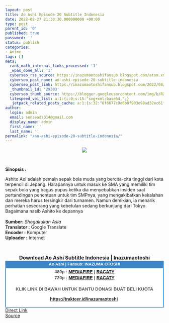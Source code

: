 ```yaml
---
layout: post
title: Ao Ashi Episode 20 Subtitle Indonesia
date: 2022-08-27 21:30:30.000000000 +00:00
type: post
parent_id: '0'
published: true
password: ''
status: publish
categories:
- Anime
tags: []
meta:
  rank_math_internal_links_processed: '1'
  _wpas_done_all: '1'
  cyberseo_rss_source: https://inazumaotoshifansub.blogspot.com/atom.xml?start-index=1
  cyberseo_post_name: ao-ashi-episode-20-subtitle-indonesia
  cyberseo_post_link: https://inazumaotoshifansub.blogspot.com/2022/08/ao-ashi-episode-20-subtitle-indonesia.html
  _thumbnail_id: '29303'
  cyberseo_thumb_source: https://blogger.googleusercontent.com/img/b/R29vZ2xl/AVvXsEgbEYSatw609XB8P9IRfGneDTYnA9_VpmNz3jgrtNsWhbPQpjutIBJmUJxJjp9n3z-k_9KuG7aDP0symDZsbK1PDLGNUZGMybPr7xEOI6669yR9rNc2H7_Iw3EuIS0V_jVUveU2yfGfHDXBXMuB_lae4k7uWm81ARPwOAu-sk51DAf5VGcHU5WYamGr/s16000/AA-20.png
  litespeed_vpi_list: a:1:{i:0;s:15:"svg+xml;base64,";}
  _jetpack_related_posts_cache: a:1:{s:32:"8f6677c9d6b0f903e98ad32ec61f8deb";a:2:{s:7:"expires";i:1663455698;s:7:"payload";a:3:{i:0;a:1:{s:2:"id";i:25327;}i:1;a:1:{s:2:"id";i:29398;}i:2;a:1:{s:2:"id";i:29682;}}}}
author:
  login: admin
  email: senseads014@gmail.com
  display_name: admin
  first_name: ''
  last_name: ''
permalink: "/ao-ashi-episode-20-subtitle-indonesia/"
---
```

</p>
<div class="separator" style="clear: both; text-align: center;"><a href="https://blogger.googleusercontent.com/img/b/R29vZ2xl/AVvXsEgbEYSatw609XB8P9IRfGneDTYnA9_VpmNz3jgrtNsWhbPQpjutIBJmUJxJjp9n3z-k_9KuG7aDP0symDZsbK1PDLGNUZGMybPr7xEOI6669yR9rNc2H7_Iw3EuIS0V_jVUveU2yfGfHDXBXMuB_lae4k7uWm81ARPwOAu-sk51DAf5VGcHU5WYamGr/s450/AA-20.png" style="margin-left: 1em; margin-right: 1em;"><img border="0" data-original-height="269" data-original-width="450" src="{{ site.baseurl }}/assets/2022/08/AA-20.png" /></a></div>
<p>&nbsp;</p>
<p><b>Sinopsis :</b></p>
<div style="text-align: left;"><span face="&quot;arial&quot; , &quot;helvetica&quot; , sans-serif">Ashito Aoi adalah pemain sepak bola muda yang bercita-cita tinggi dari kota terpencil di Jepang. Harapannya untuk masuk ke SMA yang memiliki tim sepak bola yang bagus pupus ketika dia menyebabkan insiden saat pertandingan penentuan untuk tim SMPnya, yang mengakibatkan kekalahan dan mereka harus tersingkir dari turnamen. Namun demikian, ia menarik perhatian seseorang yang kebetulan sedang berkunjung dari Tokyo. Bagaimana nasib Ashito ke depannya&nbsp;</span></div>
<div style="text-align: left;"><span face="&quot;arial&quot; , &quot;helvetica&quot; , sans-serif">&nbsp;</span></div>
<div style="text-align: left;"><span face="&quot;arial&quot; , &quot;helvetica&quot; , sans-serif"><b>Sumber: </b><i>Shogakukan Asia</i></span></div>
<div style="text-align: center;">
<div style="text-align: left;"><span face="&quot;arial&quot; , &quot;helvetica&quot; , sans-serif"><b>Translator :</b> Google Translate</span></div>
<div style="text-align: left;"><span face="&quot;arial&quot; , &quot;helvetica&quot; , sans-serif"><b>Encoder :</b> Komputer</span></div>
<div style="text-align: left;"><span face="&quot;arial&quot; , &quot;helvetica&quot; , sans-serif"><b>Uploader :</b> Internet</span></div>
<p><span face="&quot;arial&quot; , &quot;helvetica&quot; , sans-serif"><br /></span></div>
<div style="text-align: center;"><span face="&quot;arial&quot; , &quot;helvetica&quot; , sans-serif"><span style="font-size: medium;"><b>Download Ao Ashi Subtitle Indonesia | Inazumaotoshi</b></span></span></div>
<div style="margin: 0px; padding: 0px;">
<div align="center" style="background-color: #3d85c6; color: #339999; font-family: arial, geneva, sans-serif; line-height: 18.1875px; margin: 0px; padding: 2px;">
<div style="margin: 0px; padding: 0px;">
<div style="margin: 0px; padding: 0px;">
<div style="margin: 0px; padding: 0px;">
<div style="margin: 0px; padding: 0px;">
<div style="margin: 0px; padding: 0px;">
<div style="margin: 0px; padding: 0px;">
<div style="margin: 0px; padding: 0px;"><span style="font-size: small;"><b style="margin: 0px; padding: 0px;"><span class="Apple-style-span" style="margin: 0px; padding: 0px;"><span style="color: white; margin: 0px; padding: 0px;">Ao Ashi | Fansub: INAZUMA&nbsp;</span></span></b><b style="margin: 0px; padding: 0px;"><span class="Apple-style-span" style="margin: 0px; padding: 0px;"><span style="color: white; margin: 0px; padding: 0px;">OTOSHI</span></span></b></span></div>
</div>
</div>
</div>
</div>
</div>
</div>
</div>
<div style="background-color: white; border: 2px solid rgb(31, 133, 198); font-family: arial, geneva, sans-serif; line-height: 18.1875px; margin: 0px; padding: 2px; text-align: justify;">
<div style="font-family: arial, helvetica, sans-serif; margin: 0px; padding: 0px; text-align: center;">
<div style="margin: 0px; padding: 0px;">
<div style="margin: 0px; padding: 0px;">
<div style="margin: 0px; padding: 0px;">
<div style="margin: 0px; padding: 0px;">
<div style="margin: 0px; padding: 0px;">
<div style="margin: 0px; padding: 0px;">
<div style="margin: 0px; padding: 0px;">
<div style="color: #555555;"></div>
<div style="color: #555555;"><b style="margin: 0px; padding: 0px;">480p :&nbsp;</b><b style="margin: 0px; padding: 0px;"><a href="https://ouo.io/lCmqEG" target="_blank" rel="noopener">MEDIAFIRE</a> | <a href="https://ouo.io/rRHKm7" target="_blank" rel="noopener">RACATY</a></b></div>
<div style="color: #555555;"><b style="margin: 0px; padding: 0px;">720p :&nbsp;</b><b style="margin: 0px; padding: 0px;"><a href="https://ouo.io/RV5P4F" target="_blank" rel="noopener">MEDIAFIRE</a> | <a href="https://ouo.io/sMTBih" target="_blank" rel="noopener">RACATY</a></b></div>
<div style="color: #555555;"><b style="margin: 0px; padding: 0px;">&nbsp;</b></div>
<div style="color: #555555;">
<div style="color: #555555;"><b style="margin: 0px; padding: 0px;">KLIK LINK DI BAWAH UNTUK BANTU DONASI BUAT BELI KUOTA</b></div>
<p><b style="margin: 0px; padding: 0px;"><a href="https://trakteer.id/inazumaotoshi" target="_blank" rel="noopener">https://trakteer.id/inazumaotoshi</a></b><b style="margin: 0px; padding: 0px;">&nbsp; </b><b style="margin: 0px; padding: 0px;"><br /></b></div>
<div style="color: #555555;"></div>
</div>
</div>
</div>
</div>
</div>
</div>
</div>
</div>
</div>
</div>
<link rel="stylesheet" href="https://cdnjs.cloudflare.com/ajax/libs/font-awesome/4.7.0/css/font-awesome.min.css" />
<div class="divbtn"> <a href="https://handymansurrender.com/fihup8buzv?key=94550f7ce39444073321dde3b8782f97" class="btn"><i class="fa fa-download"></i> Direct Link</a> <br /><a href="https://inazumaotoshifansub.blogspot.com/2022/08/ao-ashi-episode-20-subtitle-indonesia.html">Source</a> </div>
